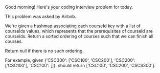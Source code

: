 Good morning! Here's your coding interview problem for today.This problem was asked by Airbnb.We're given a hashmap associating each courseId key with a list of courseIds values, which represents that the prerequisites of courseId are courseIds.Return a sorted ordering of courses such that we can finish all courses.Return null if there is no such ordering.For example, given {'CSC300': ['CSC100', 'CSC200'], 'CSC200': ['CSC100'],'CSC100': []}, should return ['CSC100', 'CSC200', 'CSCS300'].